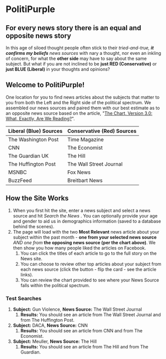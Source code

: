 # PolitiPurple 
## For every news story there is an equal and opposite news story

In this age of siloed thought people often stick to their _tried-and-true, **it confirms my beliefs** news sources_ with nary a thought, nor even an inkling of concern, for what the **other side** may have to say about the same subject.  But what if you are not inclined to be **just RED (Conservative)** or **just BLUE (Liberal)** in your thoughts and opinions?  

## Welcome to PolitiPurple!

One location for you to find news articles about the subjects that matter to you from both the Left and the Right side of the political spectrum.  We assembled our news sources and paired them with our best estimate as to an opposite news source based on the article, "[The Chart, Version 3.0: What, Exactly, Are We Reading?](https://www.allgeneralizationsarefalse.com/the-chart-version-3-0-what-exactly-are-we-reading/)".

Liberal (Blue) Sources | Conservative (Red) Sources
-------- | ---------
The Washington Post | Time Magazine
CNN | The Economist
The Guardian UK | The Hill
The Huffington Post | The Wall Street Journal
MSNBC | Fox News
BuzzFeed | Breitbart News

## How the Site Works

1. When you first hit the site, enter a news subject and select a news source and hit _Search the News_ .  You can optionally provide your age and gender to aid us in demographics information (saved to a database behind the scenes).
1. The page will load with the two **Most Relevant** news article about your subject within the past month  - **one from your selected news source** _AND one from_ **the opposing news source (per the chart above)**.  We then show you how many people liked the articles on Facebook.
   1. You can click the titles of each article to go to the full story on the News site.
   1. You can choose to review other top articles about your subject from each news source (click the button - flip the card - see the article links).
   1. You can review the chart provided to see where your News Source falls within the political spectrum.

### Test Searches

1. **Subject:** Gun Violence, **News Source:** The Wall Street Journal
    1. **Results:**  You should see an article from The Wall Street Journal and from The Huffington Post.
1. **Subject:** DACA, **News Source:** CNN
    1. **Results:**  You should see an article from CNN and from The Economist.
 1. **Subject:** Meuller, **News Source:** The Hill
    1. **Results:**  You should see an article from The Hill and from The Guardian.   
    
